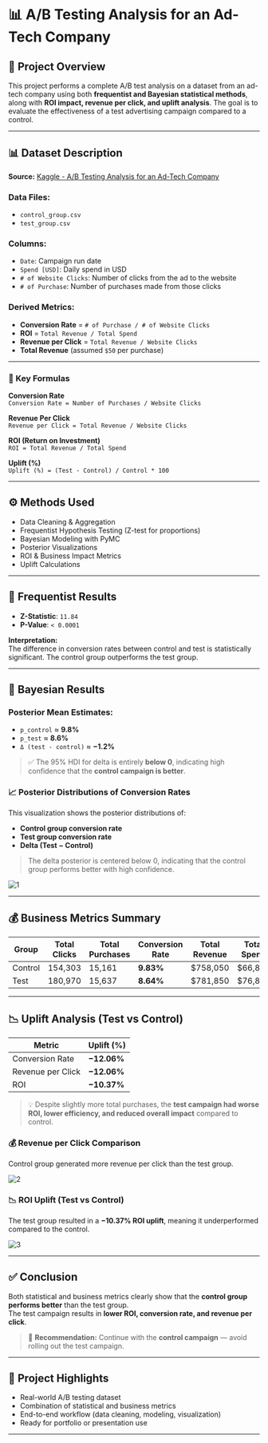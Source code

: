 # 📊 A/B Testing Analysis for an Ad-Tech Company

## 📘 Project Overview
This project performs a complete A/B test analysis on a dataset from an ad-tech company using both **frequentist and Bayesian statistical methods**, along with **ROI impact, revenue per click, and uplift analysis**. The goal is to evaluate the effectiveness of a test advertising campaign compared to a control.

---

## 📊 Dataset Description
**Source:** [Kaggle - A/B Testing Analysis for an Ad-Tech Company](https://www.kaggle.com/code/marta99/a-b-testing-analysis-for-an-ad-tech-company)

### Data Files:
- `control_group.csv`
- `test_group.csv`

### Columns:
- `Date`: Campaign run date
- `Spend [USD]`: Daily spend in USD
- `# of Website Clicks`: Number of clicks from the ad to the website
- `# of Purchase`: Number of purchases made from those clicks

### Derived Metrics:
- **Conversion Rate** = `# of Purchase / # of Website Clicks`
- **ROI** = `Total Revenue / Total Spend`
- **Revenue per Click** = `Total Revenue / Website Clicks`
- **Total Revenue** (assumed `$50` per purchase)
---

### 📐 Key Formulas

**Conversion Rate**  
`Conversion Rate = Number of Purchases / Website Clicks`

**Revenue Per Click**  
`Revenue per Click = Total Revenue / Website Clicks`

**ROI (Return on Investment)**  
`ROI = Total Revenue / Total Spend`

**Uplift (%)**  
`Uplift (%) = (Test - Control) / Control * 100`

---

## ⚙️ Methods Used
- Data Cleaning & Aggregation
- Frequentist Hypothesis Testing (Z-test for proportions)
- Bayesian Modeling with PyMC
- Posterior Visualizations
- ROI & Business Impact Metrics
- Uplift Calculations

---

## 🧪 Frequentist Results
- **Z-Statistic**: `11.84`
- **P-Value**: `< 0.0001`

**Interpretation:**  
The difference in conversion rates between control and test is statistically significant. The control group outperforms the test group.

---

## 🧠 Bayesian Results

### Posterior Mean Estimates:
- `p_control` ≈ **9.8%**
- `p_test` ≈ **8.6%**
- `Δ (test - control)` ≈ **−1.2%**

> ✅ The 95% HDI for delta is entirely **below 0**, indicating high confidence that the **control campaign is better**.


### 📈 Posterior Distributions of Conversion Rates

This visualization shows the posterior distributions of:
- **Control group conversion rate**
- **Test group conversion rate**
- **Delta (Test − Control)**

> The delta posterior is centered below 0, indicating that the control group performs better with high confidence.

![1](https://github.com/user-attachments/assets/ba043ab6-cdc6-44bb-900c-bf752ad80a85)


---

## 💰 Business Metrics Summary

| Group   | Total Clicks | Total Purchases | Conversion Rate | Total Revenue | Total Spend | ROI    | Revenue/Click |
|---------|---------------|------------------|------------------|----------------|--------------|--------|----------------|
| Control | 154,303       | 15,161           | **9.83%**         | $758,050       | $66,818      | **11.34x** | $4.91          |
| Test    | 180,970       | 15,637           | **8.64%**         | $781,850       | $76,892      | **10.17x** | $4.32          |

---

## 📉 Uplift Analysis (Test vs Control)

| Metric                | Uplift (%)   |
|-----------------------|--------------|
| Conversion Rate       | **−12.06%**  |
| Revenue per Click     | **−12.06%**  |
| ROI                   | **−10.37%**  |

> 💡 Despite slightly more total purchases, the **test campaign had worse ROI, lower efficiency, and reduced overall impact** compared to control.

### 💰 Revenue per Click Comparison

Control group generated more revenue per click than the test group.

![2](https://github.com/user-attachments/assets/2c226ab5-6c4b-4fce-8bed-c1bd8b0e6c98)


### 📉 ROI Uplift (Test vs Control)

The test group resulted in a **−10.37% ROI uplift**, meaning it underperformed compared to the control.


![3](https://github.com/user-attachments/assets/f9dc4c66-3f95-4319-945a-12ffb3404565)

---

## ✅ Conclusion

Both statistical and business metrics clearly show that the **control group performs better** than the test group.  
The test campaign results in **lower ROI, conversion rate, and revenue per click**.

> 📌 **Recommendation:** Continue with the **control campaign** — avoid rolling out the test campaign.

---

## 📂 Project Highlights
- Real-world A/B testing dataset
- Combination of statistical and business metrics
- End-to-end workflow (data cleaning, modeling, visualization)
- Ready for portfolio or presentation use

---

